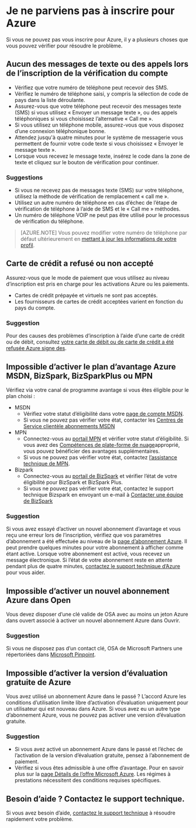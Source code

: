 <properties
    pageTitle="Résoudre les problèmes de connexion Azure jusqu'à problèmes | Microsoft Azure"
    description="Explique comment résoudre certains signe Azure jusqu'à des problèmes."
    services=""
    documentationCenter=""
    authors="JiangChen79"
    manager="felixwu"
    editor=""
    tags="billing,top-support-issue"/>

<tags
    ms.service="billing"
    ms.workload="na"
    ms.tgt_pltfrm="ibiza"
    ms.devlang="na"
    ms.topic="article"
    ms.date="10/25/2016"
    ms.author="cjiang"/>

# <a name="i-cant-sign-up-for-azure"></a>Je ne parviens pas à inscrire pour Azure

Si vous ne pouvez pas vous inscrire pour Azure, il y a plusieurs choses que vous pouvez vérifier pour résoudre le problème.

## <a name="no-text-messages-or-calls-during-sign-up-account-verification"></a>Aucun des messages de texte ou des appels lors de l’inscription de la vérification du compte 

- Vérifiez que votre numéro de téléphone peut recevoir des SMS.
- Vérifiez le numéro de téléphone saisi, y compris la sélection de code de pays dans la liste déroulante.
- Assurez-vous que votre téléphone peut recevoir des messages texte (SMS) si vous utilisez « Envoyer un message texte », ou des appels téléphoniques si vous choisissez l’alternative « Call me ».
- Si vous utilisez un téléphone mobile, assurez-vous que vous disposez d’une connexion téléphonique bonne.
- Attendez jusqu'à quatre minutes pour le système de messagerie vous permettent de fournir votre code texte si vous choisissez « Envoyer le message texte ».
- Lorsque vous recevez le message texte, insérez le code dans la zone de texte et cliquez sur le bouton de vérification pour continuer.

### <a name="suggestions"></a>Suggestions

- Si vous ne recevez pas de messages texte (SMS) sur votre téléphone, utilisez la méthode de vérification de remplacement « call me ».
- Utilisez un autre numéro de téléphone en cas d’échec de l’étape de vérification de téléphone à l’aide de SMS et le « Call me » méthodes.
- Un numéro de téléphone VOIP ne peut pas être utilisé pour le processus de vérification du téléphone.

>[AZURE.NOTE] Vous pouvez modifier votre numéro de téléphone par défaut ultérieurement en [mettant à jour les informations de votre profil](billing-how-to-change-azure-account-profile.md).

## <a name="credit-card-declined-or-not-accepted"></a>Carte de crédit a refusé ou non accepté

Assurez-vous que le mode de paiement que vous utilisez au niveau d’inscription est pris en charge pour les activations Azure ou les paiements.

- Cartes de crédit prépayée et virtuels ne sont pas acceptés.
- Les fournisseurs de cartes de crédit acceptées varient en fonction du pays du compte.

### <a name="suggestion"></a>Suggestion

Pour des causes des problèmes d’inscription à l’aide d’une carte de crédit ou de débit, consultez [votre carte de débit ou de carte de crédit a été refusée Azure signe des](billing-credit-card-fails-during-azure-sign-up.md).

## <a name="cant-activate-azure-benefit-plan-like-msdn-bizspark-bizsparkplus-or-mpn"></a>Impossible d’activer le plan d’avantage Azure MSDN, BizSpark, BizSparkPlus ou MPN

Vérifiez via votre canal de programme avantage si vous êtes éligible pour le plan choisi :

- MSDN
    - Vérifiez votre statut d’éligibilité dans votre [page de compte MSDN](https://msdn.microsoft.com/subscriptions/manage/default.aspx).
    - Si vous ne pouvez pas vérifier votre état, contacter les [Centres de Service clientèle abonnements MSDN](https://msdn.microsoft.com/subscriptions/contactus.aspx)
- MPN
    - Connectez-vous au [portail MPN](https://mspartner.microsoft.com/en/us/Pages/Locale.aspx) et vérifier votre statut d’éligibilité. Si vous avez des [Compétences de plate-forme de nuage](https://mspartner.microsoft.com/en/us/pages/membership/cloud-platform-competency.aspx)approprié, vous pouvez bénéficier des avantages supplémentaires.
    - Si vous ne pouvez pas vérifier votre état, contactez [l’assistance technique de MPN](https://mspartner.microsoft.com/en/us/Pages/Support/Premium/contact-support.aspx).
- Bizpark
    - Connectez-vous au [portail de BizSpark](https://www.microsoft.com/bizspark/default.aspx#start-two) et vérifier l’état de votre éligibilité pour BizSpark et BizSpark Plus.
    - Si vous ne pouvez pas vérifier votre état, contactez le support technique Bizspark en envoyant un e-mail à [Contacter une équipe de BizSpark](mailto:bizspark@microsoft.com?subject=BizSpark%20Support&body=Thank%20you%20for%20contacting%20BizSpark.%20Please%20provide%20as%20much%20of%20the%20following%20information%20as%20possible,%20as%20it%20will%20help%20expedite%20our%20response%20to%20you.%0aContact%20name:%0aStartup%20name:%0aMicrosoft%20Account/Live%20ID:%0aSpecific%20description%20of%20issue%20experienced%20or%20question:%0a%0aThank%20you,%0a%0aThe%20BizSpark%20Team)

### <a name="suggestion"></a>Suggestion

Si vous avez essayé d’activer un nouvel abonnement d’avantage et vous reçu une erreur lors de l’inscription, vérifiez que vos paramètres d’abonnement a été effectuée au niveau de la [page d’abonnement Azure](http://account.windowsazure.com/Subscriptions). Il peut prendre quelques minutes pour votre abonnement à afficher comme étant active. Lorsque votre abonnement est activé, vous recevez un message électronique. Si l’état de votre abonnement reste en attente pendant plus de quatre minutes, [contactez le support technique d’Azure](http://go.microsoft.com/fwlink/?linkid=544831&clcid=0x409) pour vous aider.

## <a name="cant-activate-new-azure-in-open-subscription"></a>Impossible d’activer un nouvel abonnement Azure dans Open

Vous devez disposer d’une clé valide de OSA avec au moins un jeton Azure dans ouvert associé à activer un nouvel abonnement Azure dans Ouvrir.

### <a name="suggestion"></a>Suggestion

Si vous ne disposez pas d’un contact clé, OSA de Microsoft Partners une répertoriées dans [Microsoft Pinpoint](http://pinpoint.microsoft.com/).

## <a name="cant-activate-azure-free-trial"></a>Impossible d’activer la version d’évaluation gratuite de Azure

Vous avez utilisé un abonnement Azure dans le passé ? L’accord Azure les conditions d’utilisation limite libre d’activation d’évaluation uniquement pour un utilisateur qui est nouveau dans Azure. Si vous avez eu un autre type d’abonnement Azure, vous ne pouvez pas activer une version d’évaluation gratuite.

### <a name="suggestion"></a>Suggestion

-  Si vous avez activé un abonnement Azure dans le passé et l’échec de l’activation de la version d’évaluation gratuite, pensez à l’abonnement de paiement. 
-  Vérifiez si vous êtes admissible à une offre d’avantage. Pour en savoir plus sur la [page Détails de l’offre Microsoft Azure](https://azure.microsoft.com/support/legal/offer-details/). Les régimes à prestations nécessitent des conditions requises spécifiques.

## <a name="need-help-contact-support"></a>Besoin d’aide ? Contactez le support technique. 

Si vous avez besoin d’aide, [contactez le support technique](https://portal.azure.com/?#blade/Microsoft_Azure_Support/HelpAndSupportBlade) à résoudre rapidement votre problème. 
